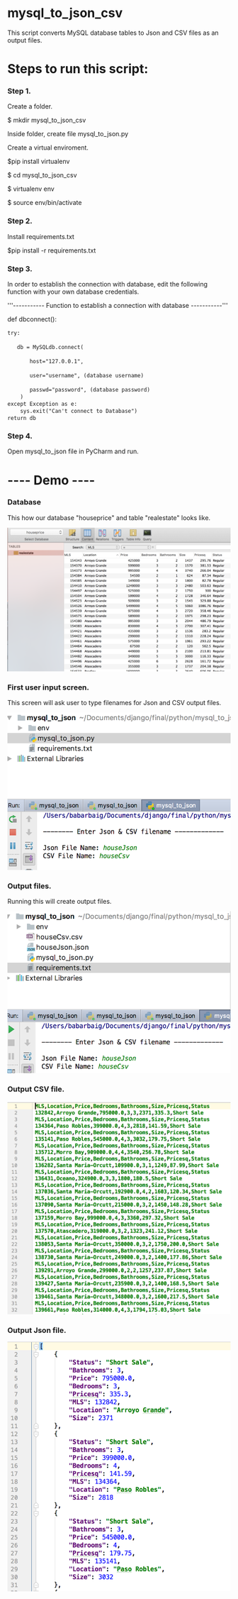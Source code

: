 # mysql_to_json_csv
This script converts MySQL database tables to Json and CSV files as an output files. 

# Steps to run this script:
### Step 1.
Create a folder.

$ mkdir mysql_to_json_csv

Inside folder, create file mysql_to_json.py

Create a virtual enviroment.

$pip install virtualenv

$ cd mysql_to_json_csv

$ virtualenv env

$ source env/bin/activate

### Step 2.
Install requirements.txt

$pip install -r requirements.txt

### Step 3.
In order to establish the connection with database, edit the following function with your own database credentials.

'''----------- Function to establish a connection with database -----------'''

def dbconnect():
    
    try:
       
       db = MySQLdb.connect(
           
           host="127.0.0.1",
           
           user="username", (database username)
           
           passwd="password", (database password)
        )
    except Exception as e:
        sys.exit("Can't connect to Database")
    return db
   
 
### Step 4.
Open mysql_to_json file in PyCharm and run.

# ---- Demo ----
### Database
This how our database "houseprice" and table "realestate" looks like.

![](screenshots/5-database-table.png)

### First user input screen.
This screen will ask user to type filenames for Json and CSV output files.

![](screenshots/1-input-screen.png)

### Output files.
Running this will create output files.

![](screenshots/2-result.png)

### Output CSV file.

![](screenshots/3-csv-result.png)

### Output Json file.

![](screenshots/4-json-result.png)
